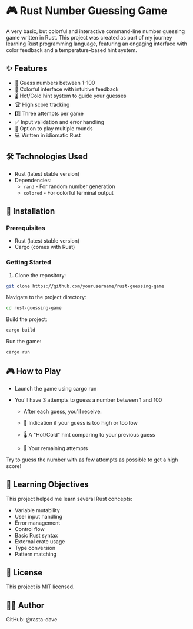 # 🎮 Rust Number Guessing Game

A very basic, but colorful and interactive command-line number guessing game written in Rust. This project was created as part of my journey learning Rust programming language, featuring an engaging interface with color feedback and a temperature-based hint system.

## ✨ Features

- 🎯 Guess numbers between 1-100
- 🎨 Colorful interface with intuitive feedback
- 🌡️ Hot/Cold hint system to guide your guesses
- 🏆 High score tracking
- 3️⃣ Three attempts per game
- ✅ Input validation and error handling
- 🔄 Option to play multiple rounds
- 💻 Written in idiomatic Rust

## 🛠️ Technologies Used

- Rust (latest stable version)
- Dependencies:
  - `rand` - For random number generation
  - `colored` - For colorful terminal output

## 🚀 Installation

### Prerequisites

- Rust (latest stable version)
- Cargo (comes with Rust)

### Getting Started

1. Clone the repository:

```bash
git clone https://github.com/yourusername/rust-guessing-game
```

Navigate to the project directory:

```bash
cd rust-guessing-game
```

Build the project:

```bash
cargo build
```

Run the game:

```bash
cargo run
```

## 🎮 How to Play

- Launch the game using cargo run
- You'll have 3 attempts to guess a number between 1 and 100

  - After each guess, you'll receive:

  - 🔵 Indication if your guess is too high or too low
  - 🌡️ A "Hot/Cold" hint comparing to your previous guess
  - 🎯 Your remaining attempts

Try to guess the number with as few attempts as possible to get a high score!

## 🎯 Learning Objectives

This project helped me learn several Rust concepts:

- Variable mutability
- User input handling
- Error management
- Control flow
- Basic Rust syntax
- External crate usage
- Type conversion
- Pattern matching

## 📝 License

This project is MIT licensed.

## 🙋‍♂️ Author

GitHub: @rasta-dave
